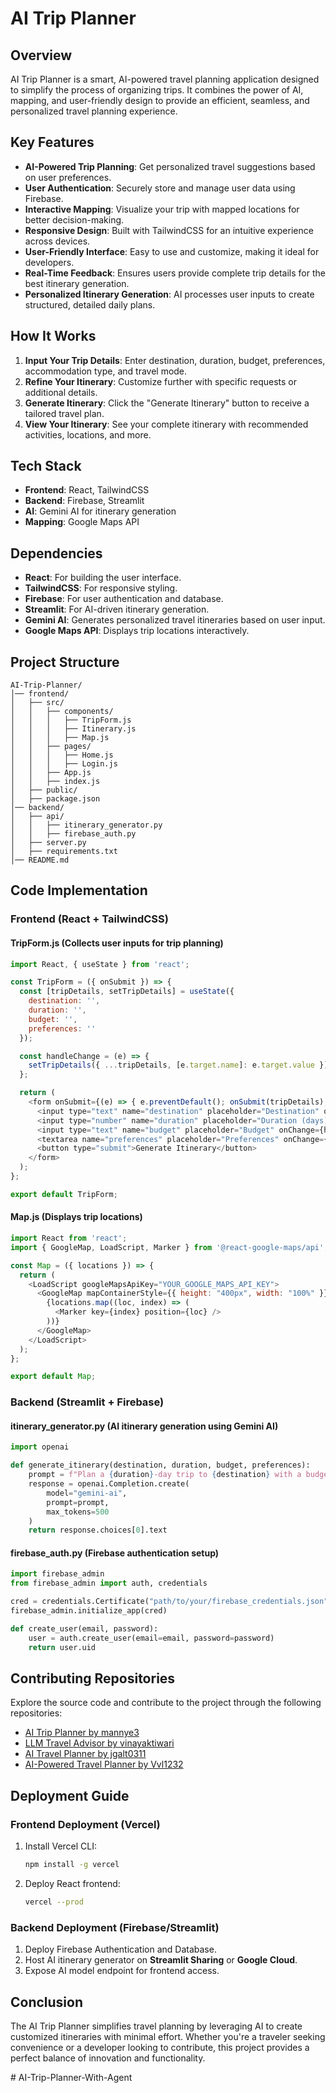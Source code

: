 # AI Trip Planner

## Overview
AI Trip Planner is a smart, AI-powered travel planning application designed to simplify the process of organizing trips. It combines the power of AI, mapping, and user-friendly design to provide an efficient, seamless, and personalized travel planning experience.

## Key Features
- **AI-Powered Trip Planning**: Get personalized travel suggestions based on user preferences.
- **User Authentication**: Securely store and manage user data using Firebase.
- **Interactive Mapping**: Visualize your trip with mapped locations for better decision-making.
- **Responsive Design**: Built with TailwindCSS for an intuitive experience across devices.
- **User-Friendly Interface**: Easy to use and customize, making it ideal for developers.
- **Real-Time Feedback**: Ensures users provide complete trip details for the best itinerary generation.
- **Personalized Itinerary Generation**: AI processes user inputs to create structured, detailed daily plans.

## How It Works
1. **Input Your Trip Details**: Enter destination, duration, budget, preferences, accommodation type, and travel mode.
2. **Refine Your Itinerary**: Customize further with specific requests or additional details.
3. **Generate Itinerary**: Click the "Generate Itinerary" button to receive a tailored travel plan.
4. **View Your Itinerary**: See your complete itinerary with recommended activities, locations, and more.

## Tech Stack
- **Frontend**: React, TailwindCSS
- **Backend**: Firebase, Streamlit
- **AI**: Gemini AI for itinerary generation
- **Mapping**: Google Maps API

## Dependencies
- **React**: For building the user interface.
- **TailwindCSS**: For responsive styling.
- **Firebase**: For user authentication and database.
- **Streamlit**: For AI-driven itinerary generation.
- **Gemini AI**: Generates personalized travel itineraries based on user input.
- **Google Maps API**: Displays trip locations interactively.

## Project Structure
```
AI-Trip-Planner/
│── frontend/
│   ├── src/
│   │   ├── components/
│   │   │   ├── TripForm.js
│   │   │   ├── Itinerary.js
│   │   │   ├── Map.js
│   │   ├── pages/
│   │   │   ├── Home.js
│   │   │   ├── Login.js
│   │   ├── App.js
│   │   ├── index.js
│   ├── public/
│   ├── package.json
│── backend/
│   ├── api/
│   │   ├── itinerary_generator.py
│   │   ├── firebase_auth.py
│   ├── server.py
│   ├── requirements.txt
│── README.md
```

## Code Implementation

### **Frontend (React + TailwindCSS)**
#### **TripForm.js** (Collects user inputs for trip planning)
```javascript
import React, { useState } from 'react';

const TripForm = ({ onSubmit }) => {
  const [tripDetails, setTripDetails] = useState({
    destination: '',
    duration: '',
    budget: '',
    preferences: ''
  });

  const handleChange = (e) => {
    setTripDetails({ ...tripDetails, [e.target.name]: e.target.value });
  };

  return (
    <form onSubmit={(e) => { e.preventDefault(); onSubmit(tripDetails); }}>
      <input type="text" name="destination" placeholder="Destination" onChange={handleChange} required />
      <input type="number" name="duration" placeholder="Duration (days)" onChange={handleChange} required />
      <input type="text" name="budget" placeholder="Budget" onChange={handleChange} required />
      <textarea name="preferences" placeholder="Preferences" onChange={handleChange}></textarea>
      <button type="submit">Generate Itinerary</button>
    </form>
  );
};

export default TripForm;
```

#### **Map.js** (Displays trip locations)
```javascript
import React from 'react';
import { GoogleMap, LoadScript, Marker } from '@react-google-maps/api';

const Map = ({ locations }) => {
  return (
    <LoadScript googleMapsApiKey="YOUR_GOOGLE_MAPS_API_KEY">
      <GoogleMap mapContainerStyle={{ height: "400px", width: "100%" }} center={locations[0]} zoom={10}>
        {locations.map((loc, index) => (
          <Marker key={index} position={loc} />
        ))}
      </GoogleMap>
    </LoadScript>
  );
};

export default Map;
```

### **Backend (Streamlit + Firebase)**
#### **itinerary_generator.py** (AI itinerary generation using Gemini AI)
```python
import openai

def generate_itinerary(destination, duration, budget, preferences):
    prompt = f"Plan a {duration}-day trip to {destination} with a budget of {budget}. Preferences: {preferences}."
    response = openai.Completion.create(
        model="gemini-ai",
        prompt=prompt,
        max_tokens=500
    )
    return response.choices[0].text
```

#### **firebase_auth.py** (Firebase authentication setup)
```python
import firebase_admin
from firebase_admin import auth, credentials

cred = credentials.Certificate("path/to/your/firebase_credentials.json")
firebase_admin.initialize_app(cred)

def create_user(email, password):
    user = auth.create_user(email=email, password=password)
    return user.uid
```

## Contributing Repositories
Explore the source code and contribute to the project through the following repositories:
- [AI Trip Planner by mannye3](http://github.com/mannye3/AI-Trip-Planner?utm_source=chatgpt.com)
- [LLM Travel Advisor by vinayaktiwari](https://github.com/vinayaktiwari/LLM-Travel-Advisor)
- [AI Travel Planner by jgalt0311](https://github.com/jgalt0311/ai-travel-planner?utm_source=chatgpt.com)
- [AI-Powered Travel Planner by Vvl1232](https://github.com/Vvl1232/AI-powered-travel-planner)

## Deployment Guide
### **Frontend Deployment (Vercel)**
1. Install Vercel CLI:
   ```bash
   npm install -g vercel
   ```
2. Deploy React frontend:
   ```bash
   vercel --prod
   ```

### **Backend Deployment (Firebase/Streamlit)**
1. Deploy Firebase Authentication and Database.
2. Host AI itinerary generator on **Streamlit Sharing** or **Google Cloud**.
3. Expose AI model endpoint for frontend access.

## Conclusion
The AI Trip Planner simplifies travel planning by leveraging AI to create customized itineraries with minimal effort. Whether you're a traveler seeking convenience or a developer looking to contribute, this project provides a perfect balance of innovation and functionality.

#   A I - T r i p - P l a n n e r - W i t h - A g e n t  
 